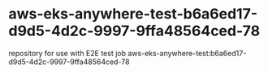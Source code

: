 # aws-eks-anywhere-test-b6a6ed17-d9d5-4d2c-9997-9ffa48564ced-78
repository for use with E2E test job aws-eks-anywhere-test:b6a6ed17-d9d5-4d2c-9997-9ffa48564ced-78
